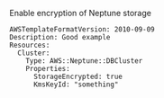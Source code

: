 
Enable encryption of Neptune storage

```yaml---
AWSTemplateFormatVersion: 2010-09-09
Description: Good example
Resources:
  Cluster:
    Type: AWS::Neptune::DBCluster
    Properties:
      StorageEncrypted: true
      KmsKeyId: "something"


```


